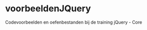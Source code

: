 voorbeeldenJQuery
=================

Codevoorbeelden en oefenbestanden bij de training jQuery - Core
